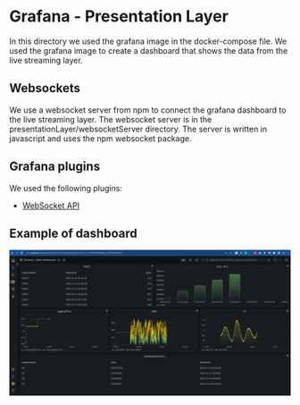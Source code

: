 # Grafana - Presentation Layer

In this directory we used the grafana image in the docker-compose file. We used the grafana image to create a dashboard that shows the data from the live streaming layer.

## Websockets

We use a websocket server from npm to connect the grafana dashboard to the live streaming layer. The websocket server is in the presentationLayer/websocketServer directory. The server is written in javascript and uses the npm websocket package.

## Grafana plugins

We used the following plugins:

- [WebSocket API](https://grafana.com/grafana/plugins/golioth-websocket-datasource/)

## Example of dashboard

![Example of dashboard](./images/grafana_dashboard.png)

